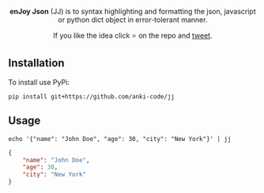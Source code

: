 <p align="center">
<b>enJoy Json</b> (JJ) is to syntax highlighting and formatting the json, javascript or python dict object in error-tolerant manner.
</p>

<p align="center">
If you like the idea click ⭐ on the repo and <a href="https://twitter.com/intent/tweet?text=Nice%20xontrib%20for%20the%20xonsh%20shell!&url=https://github.com/xonsh/xontrib-jupyter" target="_blank">tweet</a>.
</p>


## Installation

To install use PyPi:

```xsh
pip install git+https://github.com/anki-code/jj
```

## Usage

```xsh
echo '{"name": "John Doe", "age": 30, "city": "New York"}' | jj
```
```json
{
    "name": "John Doe",
    "age": 30,
    "city": "New York"
}
```

